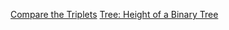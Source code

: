 [Compare the Triplets](https://www.hackerrank.com/challenges/compare-the-triplets/problem)
[Tree: Height of a Binary Tree](https://www.hackerrank.com/challenges/tree-height-of-a-binary-tree/problem?h_l=interview&playlist_slugs%5B%5D=interview-preparation-kit&playlist_slugs%5B%5D=trees "Tree: Height of a Binary Tree")
